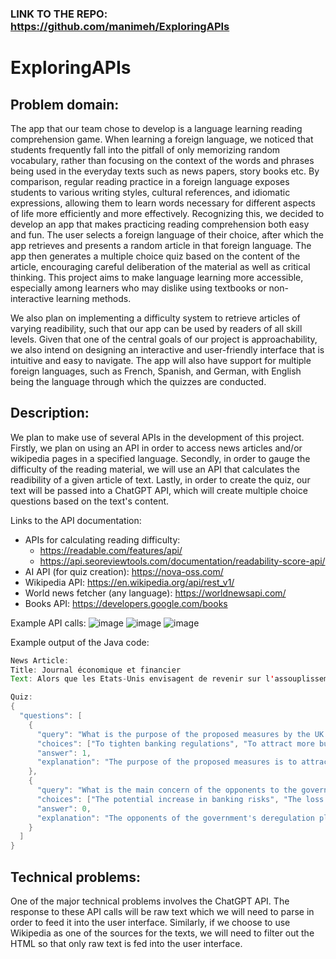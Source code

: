 ### LINK TO THE REPO: https://github.com/manimeh/ExploringAPIs

# ExploringAPIs

## Problem domain:
The app that our team chose to develop is a language learning reading comprehension game. When learning a foreign language, we noticed that students frequently fall into the pitfall of only memorizing random vocabulary, rather than focusing on the context of the words and phrases being used in the everyday texts such as news papers, story books etc. By comparison, regular reading practice in a foreign language exposes students to various writing styles, cultural references, and idiomatic expressions, allowing them to learn words necessary for different aspects of life more efficiently and more effectively. Recognizing this, we decided to develop an app that makes practicing reading comprehension both easy and fun. The user selects a foreign language of their choice, after which the app retrieves and presents a random article in that foreign language. The app then generates a multiple choice quiz based on the content of the article, encouraging careful deliberation of the material as well as critical thinking. This project aims to make language learning more accessible, especially among learners who may dislike using textbooks or non-interactive learning methods.

We also plan on implementing a difficulty system to retrieve articles of varying readibility, such that our app can be used by readers of all skill levels. Given that one of the central goals of our project is approachability, we also intend on designing an interactive and user-friendly interface that is intuitive and easy to navigate. The app will also have support for multiple foreign languages, such as French, Spanish, and German, with English being the language through which the quizzes are conducted.

## Description:
We plan to make use of several APIs in the development of this project. Firstly, we plan on using an API in order to access news articles and/or wikipedia pages in a specified language. Secondly, in order to gauge the difficulty of the reading material, we will use an API that calculates the readibility of a given article of text. Lastly, in order to create the quiz, our text will be passed into a ChatGPT API, which will create multiple choice questions based on the text's content.

Links to the API documentation:
- APIs for calculating reading difficulty:
  - https://readable.com/features/api/
  - https://api.seoreviewtools.com/documentation/readability-score-api/
- AI API (for quiz creation): https://nova-oss.com/
- Wikipedia API: https://en.wikipedia.org/api/rest_v1/
- World news fetcher (any language): https://worldnewsapi.com/
- Books API: https://developers.google.com/books

Example API calls:
![image](https://github.com/manimeh/ExploringAPIs/assets/64325373/ebdfbaa2-9aa2-44e8-ae15-f7dad164e580)
![image](https://github.com/manimeh/ExploringAPIs/assets/64325373/a8ef7f1e-337b-4a9b-863d-aee677f6a4ab)
![image](https://github.com/manimeh/ExploringAPIs/assets/64325373/54150984-c8d7-4cb0-bffc-aa5081b21c42)

Example output of the Java code:
```java
News Article:
Title: Journal économique et financier
Text: Alors que les Etats-Unis envisagent de revenir sur l'assouplissement des contraintes bancaires, après la crise de liquidités des banques régionales américaines au printemps dernier, Londres propose de faire le chemin inverse. Le gouvernement vient en effet de présenter une série de propositions pour alléger le carcan réglementaire qui s'impose aux banques, dans le cadre des réformes post-Brexit. Le principe est clair : il s'agit de revoir une partie des règles de supervision du secteur financier, mises en place dans le sillage de la crise financière 2008. Lire aussiLes règles bancaires de « Bâle 3 » trouvent enfin un consensus en Europe C'est ce qu'avait fait l'administration Trump aux Etats-Unis en détricotant la fameuse loi bancaire Dodd-Franck, en relevant notamment le seuil de contrôle des banques par la banque centrale de 50 à 250 milliards d'actifs. Une mesure qui sera très critiquée par la suite lors de la faillite de Silicon Valley Bank et de Signature Bank en mars 2023. En Europe, la tendance est plutôt au renforcement des règles prudentielles avec la mise en place progressive de la réforme de Bâle 3 (ou Bâle 4) à partir de 2025. Consultation de place Un épisode qui n'a cependant pas ébranlé la conviction du gouvernement britannique d'assouplir les règles afin de redonner un peu de compétitivité et d'attrait à la City. Le ministère des Finances a donc lancé jeudi une consultation sur propositions, notamment celle qui consiste à supprimer, pour les banques de taille modeste, les règles de cloisonnement des activités de banque de détail et de banque d'investissement. Ces règles, entrées en vigueur seulement en 2019, visent à éviter les conflits d'intérêt et à protéger les ménages. Londres veut ainsi relever de 25 à 35 milliards de livres le seuil de dépôts de particuliers et PME détenus par une banque, pour qu'elle soit soumise aux règles de cloisonnement. Cette mesure est censée « supprimer un obstacle à la croissance » pour les petits établissements qui pourront plus facilement « élargir leur base de dépôts ». Autre proposition : la possibilité pour une banque de prendre des participations en direct dans les PME. Une mesure emblématique prévoit notamment d'assouplir les exigences en termes de fonds propres des compagnies d'assurances pour débloquer des dizaines de milliards de livres d'investissement. La Banque d'Angleterre (BoE) a lancé jeudi une consultation séparée sur le sujet. Il est également prévu d'assouplir les exigences de fonds propres des compagnies d'assurances pour débloquer en théorie des dizaines de milliards de livres d'investissement. La City en perte de vitesse Depuis plus d'un an, le gouvernement britannique multiplie les projets de réformes pour défendre la City de Londres depuis le Brexit face à la concurrence des autres places européennes. De manière certes symbolique, la City a même perdu la première place européenne en termes de capitalisation boursière au profit d'Euronext Paris. Depuis le Brexit, les banques américaines mais aussi les banques britanniques ont choisi de délocaliser une partie de leurs activités en Europe, largement au profit de la place de Paris, pour bénéficier du passeport européen. En 2022, selon une étude de E&Y, quelque 2.800 banquiers ont quitté Londres pour Paris. Même l'univers de la fintech fait grise mine alors que le Royaume-Uni était considéré comme le temple de l'innovation, avec le soutien du régulateur. En mai dernier, dans un entretien accordé à Bloomberg, le fondateur de la néo-banque britannique Monzo, Tom Blomfield, a très vertement critiqué la City avant son départ à San Francisco. Pour lui, le constat est clair : il y a désormais « plus d'opportunités pour les entrepreneurs aux Etats-Unis » et que le problème du listing au Royaume-Uni était très « réel ». « Je pense que cette ambition et cette conviction que l'on peut tout accomplir sont très, très puissantes et enivrantes, et qu'elles n'existent pas autant à Londres », avait-t-il ajouté. « No business friendly » La récente décision du géant britannique Arm de mener son introduction en Bourse à New York plutôt qu'à Londres n'a fait que confirmer les craintes de Tom Blomfield sur la perte de vitesse de la place britannique. De fait, le « Square Mile » est plongé depuis le Brexit dans le doute et l'introspection, alors même que les décideurs politiques et les autorités de place cherchent par tous les moyens à relancer la compétitivité de la place et à inciter les entreprises technologiques à venir se faire coter à Londres. Les commentaires de M. Blomfield s'inscrivent dans une période d'introspection dans le "Square Mile", les décideurs politiques et les fonctionnaires cherchant à relancer les marchés en difficulté de la City et à inciter davantage d'entreprises technologiques à s'introduire en Bourse à Londres. Les IPO à Londres ont en effet chuté plus fortement que la moyenne mondiale. Et heureusement que la fintech Wise a été l'une des rares fintech à se coter en juin 2021 à Londres plutôt qu'à New York. « Le Royaume-Uni n'est plus business friendly », a récemment confié à La Tribune un dirigeant d'une fintech britannique. « Les décisions sont irrationnelles et l'idée du modèle Brexit de relâcher toutes les contraintes pour devenir la Silicon Valley de la finance et de la tech en Europe ne fonctionne tout simplement pas », ajoute-t-il. Une déréglementation qui pose question Un certain de nombre d'assouplissements ont été mis en œuvre ces derniers mois pour tenter d'alléger les formalités administratives, notamment pour la cotation (listing), avec notamment la possibilité d'émettre des actions à droits de vote multiples pour permettre aux fondateurs de startup de conserver le contrôle. Reste que les obstacles du régulateur britannique au rachat d'Activision par Microsoft - une transaction à 75 milliards de dollars- ont beaucoup surpris alors que les autres autorités concernées en dehors du Royaume-Uni, notamment la Commission européenne pourtant tatillonne en matière de concurrence, avaient donné leur feu vert. Globalement, le projet du gouvernement est bien accueilli à la City et soulève de nombreuses critiques d'experts ou d'ONG, sans parler même de la commission parlementaire du Trésor. Alors que les banquiers centraux ne cessent d'alerter sur la montée des risques bancaires, ces opposants redoutent que le gouvernement n'aille trop loin dans la déréglementation et fasse peser sur les ménages des risques trop importants, comme en 2008 ou bien comme en 2023 aux Etats-Unis. La Banque d'Angleterre, qui s'est déjà inquiétée de la réforme du cadre prudentiel des assurances Solvabilité 2, pourrait à son tour monter au créneau. (Avec AFP)

Quiz:
{
  "questions": [
    {
      "query": "What is the purpose of the proposed measures by the UK government?",
      "choices": ["To tighten banking regulations", "To attract more businesses to London", "To prevent another financial crisis", "To increase the competitiveness of regional banks"],
      "answer": 1,
      "explanation": "The purpose of the proposed measures is to attract more businesses to London and increase the competitiveness of the city's financial sector."
    },
    {
      "query": "What is the main concern of the opponents to the government's deregulation plans?",
      "choices": ["The potential increase in banking risks", "The loss of competitiveness of regional banks", "The impact on the global financial market", "The lack of support for fintech companies"],
      "answer": 0,
      "explanation": "The opponents of the government's deregulation plans are concerned that it may lead to an increase in banking risks, similar to what happened in the US in 2008 and 2023."
    }
  ]
}
``` 


## Technical problems:
One of the major technical problems involves the ChatGPT API. The response to these API calls will be raw text which we will need to parse in order to feed it into the user interface.
Similarly, if we choose to use Wikipedia as one of the sources for the texts, we will need to filter out the HTML so that only raw text is fed into the user interface.
